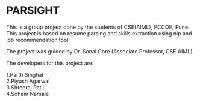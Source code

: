 # PARSIGHT
This is a group project done by the students of CSE(AIML), PCCOE, Pune. This project is based on resume parsing and skills extraction using nlp and job recommendation tool. 

The project was guided by Dr. Sonal Gore (Associate Professor, CSE AIML). 

The developers for this project are: 

1.Parth Singhal  
2.Piyush Agarwal  
3.Shreeraj Patil  
4.Soham Narsale
